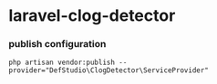 # laravel-clog-detector

### publish configuration

```console
php artisan vendor:publish --provider="DefStudio\ClogDetector\ServiceProvider"
```

